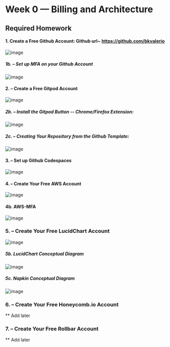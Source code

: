 # Week 0 — Billing and Architecture

## Required Homework

  #### 1. Create a Free Github Account: Github url~ https://github.com/bkvalerio
  
 ![image](https://user-images.githubusercontent.com/98062341/219556249-ae86b5ee-20d9-49c6-b0da-725eeab46468.png)

  ##### 1b. – Set up MFA on your Github Account
    
 ![image](https://user-images.githubusercontent.com/98062341/219556399-124bcb85-68a1-4aca-90cb-cf90d064bd5e.png)

  #### 2. – Create a Free Gitpod Account
  
 ![image](https://user-images.githubusercontent.com/98062341/219556633-792e48c9-d1c9-4a5c-83ef-a36f9a96a166.png)

  ##### 2b. – Install the Gitpod Button -- Chrome/Firefox Extension:
    
 ![image](https://user-images.githubusercontent.com/98062341/219556525-cd8893e1-0ec1-48c1-a31b-d797b0760e53.png)

  ##### 2c.  – Creating Your Repository from the Github Template:
    
 ![image](https://user-images.githubusercontent.com/98062341/219556744-84e4831a-e34d-4614-a7b9-6ee40a45bbd1.png)

  #### 3. – Set up Github Codespaces
  
 ![image](https://user-images.githubusercontent.com/98062341/219557015-4535c64b-0a64-4cf1-9979-bba5990741b4.png)
 
  #### 4. – Create Your Free AWS Account
  
 ![image](https://user-images.githubusercontent.com/98062341/219557148-05f1ec11-84a7-4056-8f52-93cbd8541931.png)

  #### 4b. AWS-MFA
 ![image](https://user-images.githubusercontent.com/98062341/219557389-a4f6630a-246e-4c06-8efe-a71f8eb94a36.png)
   
  ### 5. – Create Your Free LucidChart Account
  
 ![image](https://user-images.githubusercontent.com/98062341/219557497-a8d68249-b1a3-4aad-acd3-98a7d254b0f4.png)

  ##### 5b. LucidChart Conceptual Diagram
    
 ![image](https://user-images.githubusercontent.com/98062341/219557565-81af09df-9474-4bad-9f1e-da39d766cbef.png)
   
  ##### 5c. Napkin Conceptual Diagram
    
 ![image](https://user-images.githubusercontent.com/98062341/219557819-32538c92-63df-444c-8be2-92ad025bbbee.png)

  ### 6. – Create Your Free Honeycomb.io Account
  
  ** Add later
  
  ### 7. – Create Your Free Rollbar Account
  
  ** Add later

  



